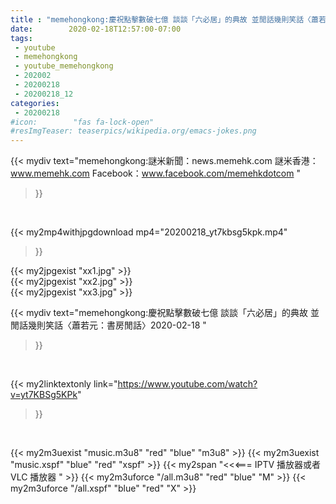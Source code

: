 ```yaml
---
title : "memehongkong:慶祝點擊數破七億 談談「六必居」的典故 並閒話幾則笑話〈蕭若元：書房閒話〉2020-02-18 "
date:        2020-02-18T12:57:00-07:00
tags:
 - youtube
 - memehongkong
 - youtube_memehongkong
 - 202002
 - 20200218
 - 20200218_12
categories:
 - 20200218
#icon:        "fas fa-lock-open"
#resImgTeaser: teaserpics/wikipedia.org/emacs-jokes.png
---
```


{{< mydiv text="memehongkong:謎米新聞：news.memehk.com 謎米香港： www.memehk.com Facebook：www.facebook.com/memehkdotcom "
>}}
<br>


{{< my2mp4withjpgdownload mp4="20200218_yt7kbsg5kpk.mp4"
>}}

{{< my2jpgexist "xx1.jpg" >}}<br>
{{< my2jpgexist "xx2.jpg" >}}<br>
{{< my2jpgexist "xx3.jpg" >}}<br>



{{< mydiv text="memehongkong:慶祝點擊數破七億 談談「六必居」的典故 並閒話幾則笑話〈蕭若元：書房閒話〉2020-02-18 "
>}}
<br>

{{< my2linktextonly link="https://www.youtube.com/watch?v=yt7KBSg5KPk"
>}}


<br>

{{< my2m3uexist "music.m3u8" "red"  "blue" "m3u8" >}} {{< my2m3uexist "music.xspf" "blue" "red"  "xspf" >}} {{< my2span "<<<=== IPTV 播放器或者 VLC 播放器 " >}} {{< my2m3uforce "/all.m3u8" "red"  "blue" "M" >}} {{< my2m3uforce "/all.xspf" "blue" "red"  "X" >}} 
